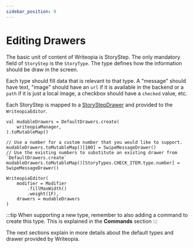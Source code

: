 ```yaml
---
sidebar_position: 0
---
```


# Editing Drawers

The basic unit of content of Writeopia is StoryStep. The only mandatory field of `StoryStep` is the `StoryType`. The type defines how the information should be draw in the screen. 

Each type should fill data that is relevant to that type. A "message" should have text, "image" should have an `url` if it is available in the backend or a `path` if it is just a local image, a checkbox should have a `checked` value, etc.

Each StoryStep is mapped to a [StoryStepDrawer](https://javadoc.io/doc/com.github.leandroborgesferreira/storyteller/latest/com/github/leandroborgesferreira/storyteller/drawer/StoryStepDrawer.html) and provided to the `WriteopiaEditor`. 

```
val mudableDrawers = DefaultDrawers.create(
    writeopiaManager,
).toMutableMap()

// Use a number for a custom number that you would like to support.
mudableDrawers.toMutableMap()[100] = SwipeMessageDrawer()
// Use the existing numbers to substitute an existing drawer from `DefaultDrawers.create`
mudableDrawers.toMutableMap()[StoryTypes.CHECK_ITEM.type.number] = SwipeMessageDrawer()

WriteopiaEditor(
    modifier = Modifier
        .fillMaxWidth()
        .weight(1F),
    drawers = mudableDrawers
)
```

:::tip
When supporting a new type, remember to also adding a command to create this type. This is explained in the **Commands** section
:::

The next sections explain in more details about the default types and drawer provided by Writeopia.


